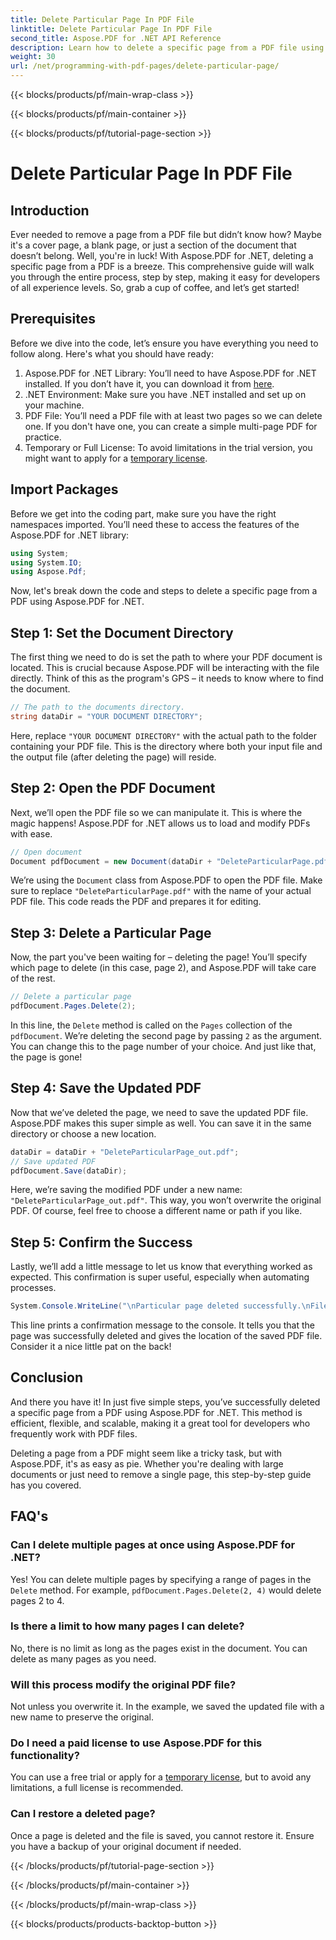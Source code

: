 ```yaml
---
title: Delete Particular Page In PDF File
linktitle: Delete Particular Page In PDF File
second_title: Aspose.PDF for .NET API Reference
description: Learn how to delete a specific page from a PDF file using Aspose.PDF for .NET with this step-by-step guide.
weight: 30
url: /net/programming-with-pdf-pages/delete-particular-page/
---
```


{{< blocks/products/pf/main-wrap-class >}}

{{< blocks/products/pf/main-container >}}

{{< blocks/products/pf/tutorial-page-section >}}

# Delete Particular Page In PDF File

## Introduction

Ever needed to remove a page from a PDF file but didn’t know how? Maybe it's a cover page, a blank page, or just a section of the document that doesn’t belong. Well, you're in luck! With Aspose.PDF for .NET, deleting a specific page from a PDF is a breeze. This comprehensive guide will walk you through the entire process, step by step, making it easy for developers of all experience levels. So, grab a cup of coffee, and let’s get started!

## Prerequisites

Before we dive into the code, let’s ensure you have everything you need to follow along. Here's what you should have ready:

1. Aspose.PDF for .NET Library: You’ll need to have Aspose.PDF for .NET installed. If you don’t have it, you can download it from [here](https://releases.aspose.com/pdf/net/).
2. .NET Environment: Make sure you have .NET installed and set up on your machine.
3. PDF File: You’ll need a PDF file with at least two pages so we can delete one. If you don't have one, you can create a simple multi-page PDF for practice.
4. Temporary or Full License: To avoid limitations in the trial version, you might want to apply for a [temporary license](https://purchase.aspose.com/temporary-license/).

## Import Packages

Before we get into the coding part, make sure you have the right namespaces imported. You’ll need these to access the features of the Aspose.PDF for .NET library:

```csharp
using System;
using System.IO;
using Aspose.Pdf;
```

Now, let's break down the code and steps to delete a specific page from a PDF using Aspose.PDF for .NET.

## Step 1: Set the Document Directory

The first thing we need to do is set the path to where your PDF document is located. This is crucial because Aspose.PDF will be interacting with the file directly. Think of this as the program's GPS – it needs to know where to find the document.

```csharp
// The path to the documents directory.
string dataDir = "YOUR DOCUMENT DIRECTORY";
```

Here, replace `"YOUR DOCUMENT DIRECTORY"` with the actual path to the folder containing your PDF file. This is the directory where both your input file and the output file (after deleting the page) will reside.

## Step 2: Open the PDF Document

Next, we’ll open the PDF file so we can manipulate it. This is where the magic happens! Aspose.PDF for .NET allows us to load and modify PDFs with ease.

```csharp
// Open document
Document pdfDocument = new Document(dataDir + "DeleteParticularPage.pdf");
```


We’re using the `Document` class from Aspose.PDF to open the PDF file. Make sure to replace `"DeleteParticularPage.pdf"` with the name of your actual PDF file. This code reads the PDF and prepares it for editing.

## Step 3: Delete a Particular Page

Now, the part you've been waiting for – deleting the page! You’ll specify which page to delete (in this case, page 2), and Aspose.PDF will take care of the rest.

```csharp
// Delete a particular page
pdfDocument.Pages.Delete(2);
```


In this line, the `Delete` method is called on the `Pages` collection of the `pdfDocument`. We’re deleting the second page by passing `2` as the argument. You can change this to the page number of your choice. And just like that, the page is gone!

## Step 4: Save the Updated PDF

Now that we’ve deleted the page, we need to save the updated PDF file. Aspose.PDF makes this super simple as well. You can save it in the same directory or choose a new location.

```csharp
dataDir = dataDir + "DeleteParticularPage_out.pdf";
// Save updated PDF
pdfDocument.Save(dataDir);
```


Here, we’re saving the modified PDF under a new name: `"DeleteParticularPage_out.pdf"`. This way, you won’t overwrite the original PDF. Of course, feel free to choose a different name or path if you like.

## Step 5: Confirm the Success

Lastly, we’ll add a little message to let us know that everything worked as expected. This confirmation is super useful, especially when automating processes.

```csharp
System.Console.WriteLine("\nParticular page deleted successfully.\nFile saved at " + dataDir);
```


This line prints a confirmation message to the console. It tells you that the page was successfully deleted and gives the location of the saved PDF file. Consider it a nice little pat on the back!

## Conclusion

And there you have it! In just five simple steps, you’ve successfully deleted a specific page from a PDF using Aspose.PDF for .NET. This method is efficient, flexible, and scalable, making it a great tool for developers who frequently work with PDF files.

Deleting a page from a PDF might seem like a tricky task, but with Aspose.PDF, it's as easy as pie. Whether you're dealing with large documents or just need to remove a single page, this step-by-step guide has you covered.

## FAQ's

### Can I delete multiple pages at once using Aspose.PDF for .NET?
Yes! You can delete multiple pages by specifying a range of pages in the `Delete` method. For example, `pdfDocument.Pages.Delete(2, 4)` would delete pages 2 to 4.

### Is there a limit to how many pages I can delete?
No, there is no limit as long as the pages exist in the document. You can delete as many pages as you need.

### Will this process modify the original PDF file?
Not unless you overwrite it. In the example, we saved the updated file with a new name to preserve the original.

### Do I need a paid license to use Aspose.PDF for this functionality?
You can use a free trial or apply for a [temporary license](https://purchase.aspose.com/temporary-license/), but to avoid any limitations, a full license is recommended.

### Can I restore a deleted page?
Once a page is deleted and the file is saved, you cannot restore it. Ensure you have a backup of your original document if needed.

{{< /blocks/products/pf/tutorial-page-section >}}

{{< /blocks/products/pf/main-container >}}

{{< /blocks/products/pf/main-wrap-class >}}

{{< blocks/products/products-backtop-button >}}
